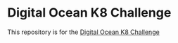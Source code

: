 # Digital Ocean K8 Challenge

This repository is for the [Digital Ocean K8 Challenge](https://digitalocean.com/community/pages/kubernetes-challenge)